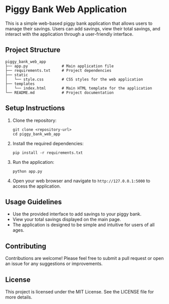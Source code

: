 # Piggy Bank Web Application

This is a simple web-based piggy bank application that allows users to manage their savings. Users can add savings, view their total savings, and interact with the application through a user-friendly interface.

## Project Structure

```
piggy_bank_web_app
├── app.py               # Main application file
├── requirements.txt     # Project dependencies
├── static
│   └── style.css        # CSS styles for the web application
├── templates
│   └── index.html       # Main HTML template for the application
└── README.md            # Project documentation
```

## Setup Instructions

1. Clone the repository:
   ```
   git clone <repository-url>
   cd piggy_bank_web_app
   ```

2. Install the required dependencies:
   ```
   pip install -r requirements.txt
   ```

3. Run the application:
   ```
   python app.py
   ```

4. Open your web browser and navigate to `http://127.0.0.1:5000` to access the application.

## Usage Guidelines

- Use the provided interface to add savings to your piggy bank.
- View your total savings displayed on the main page.
- The application is designed to be simple and intuitive for users of all ages.

## Contributing

Contributions are welcome! Please feel free to submit a pull request or open an issue for any suggestions or improvements.

## License

This project is licensed under the MIT License. See the LICENSE file for more details.